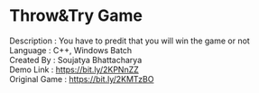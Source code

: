 # Throw&Try Game
Description : You have to predit that you will win the game or not
<br>
Language : C++, Windows Batch
<br>
Created By : Soujatya Bhattacharya
<br>
Demo Link : https://bit.ly/2KPNnZZ
<br>
Original Game : https://bit.ly/2KMTzBO
